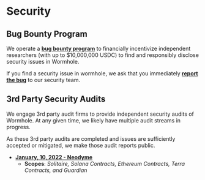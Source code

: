 # Security

## Bug Bounty Program

We operate a **[bug bounty program](https://immunefi.com/bounty/wormhole/)** to  financially incentivize independent researchers (with up to $10,000,000 USDC) to find and responsibly disclose security issues in Wormhole.

If you find a security issue in wormhole, we ask that you immediately **[report the bug](https://immunefi.com/bounty/wormhole/)** to our security team.

## 3rd Party Security Audits

We engage 3rd party audit firms to provide independent security audits of Wormhole.  At any given time, we likely have multiple audit streams in progress.

As these 3rd party audits are completed and issues are sufficiently accepted or mitigated, we make those audit reports public.

- **[January, 10, 2022 - Neodyme](https://storage.googleapis.com/wormhole-audits/2021-01-10_neodyme.pdf)**
    - **Scopes**: *Solitaire, Solana Contracts, Ethereum Contracts, Terra Contracts, and Guardian*
